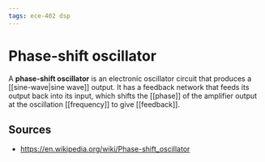 ```yaml
---
tags: ece-402 dsp
---
```


# Phase-shift oscillator

A **phase-shift oscillator** is an electronic oscillator circuit that produces a [[sine-wave|sine wave]] output. It has a feedback network that feeds its output back into its input, which shifts the [[phase]] of the amplifier output at the oscillation [[frequency]] to give [[feedback]].

## Sources

- <https://en.wikipedia.org/wiki/Phase-shift_oscillator>
